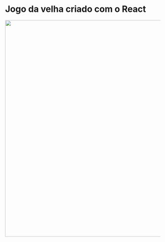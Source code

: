 # Jogo da velha criado com o React
<div align="center">
<img src="https://user-images.githubusercontent.com/	100393626/187996602-2831868d-696a-4473-9507-f928703bc131.JPG" width="700px" />
</div>